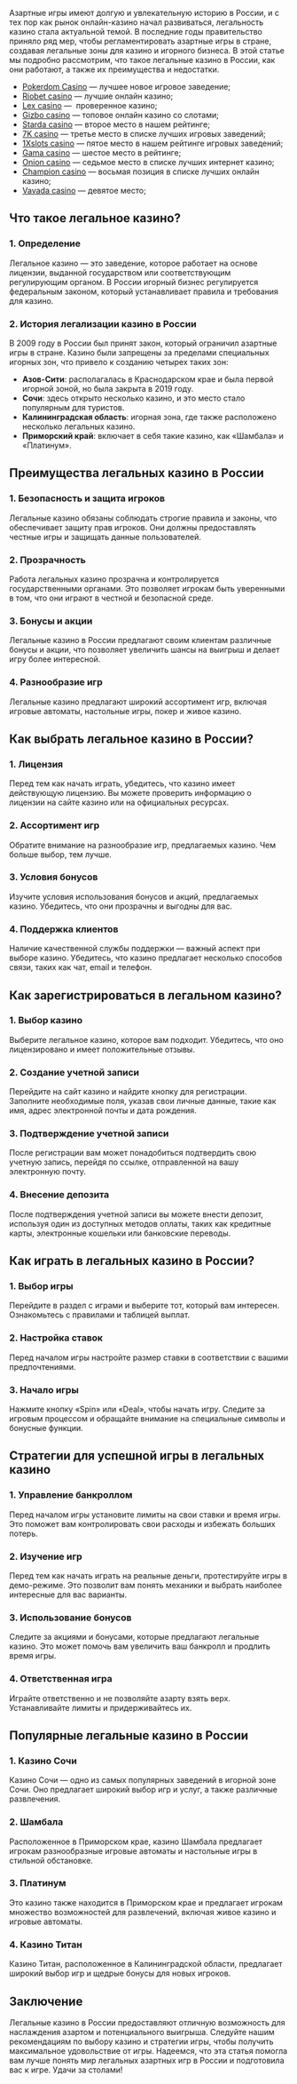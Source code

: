 Азартные игры имеют долгую и увлекательную историю в России, и с тех пор как рынок онлайн-казино начал развиваться, легальность казино стала актуальной темой. В последние годы правительство приняло ряд мер, чтобы регламентировать азартные игры в стране, создавая легальные зоны для казино и игорного бизнеса. В этой статье мы подробно рассмотрим, что такое легальные казино в России, как они работают, а также их преимущества и недостатки.

* [Pokerdom Casino](https://brandplay.link/FwVc4f) — лучшее новое игровое заведение;
* [Riobet casino](https://brandplay.link/TnjsxFvH) — лучшие онлайн казино;
* [Lex casino](https://brandplay.link/VMqNXPFs) —  проверенное казино;
* [Gizbo casino](https://brandplay.link/rvzLrVLp) — топовое онлайн казино со слотами;
* [Starda casino](https://brandplay.link/HDcDrxLk) — второе место в нашем рейтинге;
* [7K casino](https://brandplay.link/dd46bNgD) — третье место в списке лучших игровых заведений;
* [1Xslots casino](https://brandplay.link/J2ZbqMPZ) — пятое место в нашем рейтинге игровых заведений;
* [Gama casino](https://brandplay.link/RD52jZbL) — шестое место в рейтинге;
* [Onion casino](https://brandplay.link/8LcS6Djb) — седьмое место в списке лучших интернет казино;
* [Champion casino](https://temon-gter.cfd/go/9n8?p56190p303844p3509t17502) — восьмая позиция в списке лучших онлайн казино;
* [Vavada casino](https://vavadapartner.pro/?promo=75590753-cc8b-4c4a-8d71-99b7a2293439-jud\&target=register) — девятое место;

## Что такое легальное казино?

### 1. Определение

Легальное казино — это заведение, которое работает на основе лицензии, выданной государством или соответствующим регулирующим органом. В России игорный бизнес регулируется федеральным законом, который устанавливает правила и требования для казино.

### 2. История легализации казино в России

В 2009 году в России был принят закон, который ограничил азартные игры в стране. Казино были запрещены за пределами специальных игорных зон, что привело к созданию четырех таких зон:

* **Азов-Сити**: располагалась в Краснодарском крае и была первой игорной зоной, но была закрыта в 2019 году.
* **Сочи**: здесь открыто несколько казино, и это место стало популярным для туристов.
* **Калининградская область**: игорная зона, где также расположено несколько легальных казино.
* **Приморский край**: включает в себя такие казино, как «Шамбала» и «Платинум».

## Преимущества легальных казино в России

### 1. Безопасность и защита игроков

Легальные казино обязаны соблюдать строгие правила и законы, что обеспечивает защиту прав игроков. Они должны предоставлять честные игры и защищать данные пользователей.

### 2. Прозрачность

Работа легальных казино прозрачна и контролируется государственными органами. Это позволяет игрокам быть уверенными в том, что они играют в честной и безопасной среде.

### 3. Бонусы и акции

Легальные казино в России предлагают своим клиентам различные бонусы и акции, что позволяет увеличить шансы на выигрыш и делает игру более интересной.

### 4. Разнообразие игр

Легальные казино предлагают широкий ассортимент игр, включая игровые автоматы, настольные игры, покер и живое казино.

## Как выбрать легальное казино в России?

### 1. Лицензия

Перед тем как начать играть, убедитесь, что казино имеет действующую лицензию. Вы можете проверить информацию о лицензии на сайте казино или на официальных ресурсах.

### 2. Ассортимент игр

Обратите внимание на разнообразие игр, предлагаемых казино. Чем больше выбор, тем лучше.

### 3. Условия бонусов

Изучите условия использования бонусов и акций, предлагаемых казино. Убедитесь, что они прозрачны и выгодны для вас.

### 4. Поддержка клиентов

Наличие качественной службы поддержки — важный аспект при выборе казино. Убедитесь, что казино предлагает несколько способов связи, таких как чат, email и телефон.

## Как зарегистрироваться в легальном казино?

### 1. Выбор казино

Выберите легальное казино, которое вам подходит. Убедитесь, что оно лицензировано и имеет положительные отзывы.

### 2. Создание учетной записи

Перейдите на сайт казино и найдите кнопку для регистрации. Заполните необходимые поля, указав свои личные данные, такие как имя, адрес электронной почты и дата рождения.

### 3. Подтверждение учетной записи

После регистрации вам может понадобиться подтвердить свою учетную запись, перейдя по ссылке, отправленной на вашу электронную почту.

### 4. Внесение депозита

После подтверждения учетной записи вы можете внести депозит, используя один из доступных методов оплаты, таких как кредитные карты, электронные кошельки или банковские переводы.

## Как играть в легальных казино в России?

### 1. Выбор игры

Перейдите в раздел с играми и выберите тот, который вам интересен. Ознакомьтесь с правилами и таблицей выплат.

### 2. Настройка ставок

Перед началом игры настройте размер ставки в соответствии с вашими предпочтениями.

### 3. Начало игры

Нажмите кнопку «Spin» или «Deal», чтобы начать игру. Следите за игровым процессом и обращайте внимание на специальные символы и бонусные функции.

## Стратегии для успешной игры в легальных казино

### 1. Управление банкроллом

Перед началом игры установите лимиты на свои ставки и время игры. Это поможет вам контролировать свои расходы и избежать больших потерь.

### 2. Изучение игр

Перед тем как начать играть на реальные деньги, протестируйте игры в демо-режиме. Это позволит вам понять механики и выбрать наиболее интересные для вас варианты.

### 3. Использование бонусов

Следите за акциями и бонусами, которые предлагают легальные казино. Это может помочь вам увеличить ваш банкролл и продлить время игры.

### 4. Ответственная игра

Играйте ответственно и не позволяйте азарту взять верх. Устанавливайте лимиты и придерживайтесь их.

## Популярные легальные казино в России

### 1. **Казино Сочи**

Казино Сочи — одно из самых популярных заведений в игорной зоне Сочи. Оно предлагает широкий выбор игр и услуг, а также различные развлечения.

### 2. **Шамбала**

Расположенное в Приморском крае, казино Шамбала предлагает игрокам разнообразные игровые автоматы и настольные игры в стильной обстановке.

### 3. **Платинум**

Это казино также находится в Приморском крае и предлагает игрокам множество возможностей для развлечений, включая живое казино и игровые автоматы.

### 4. **Казино Титан**

Казино Титан, расположенное в Калининградской области, предлагает широкий выбор игр и щедрые бонусы для новых игроков.

## Заключение

Легальные казино в России предоставляют отличную возможность для наслаждения азартом и потенциального выигрыша. Следуйте нашим рекомендациям по выбору казино и стратегии игры, чтобы получить максимальное удовольствие от игры. Надеемся, что эта статья помогла вам лучше понять мир легальных азартных игр в России и подготовила вас к игре. Удачи за столами!
